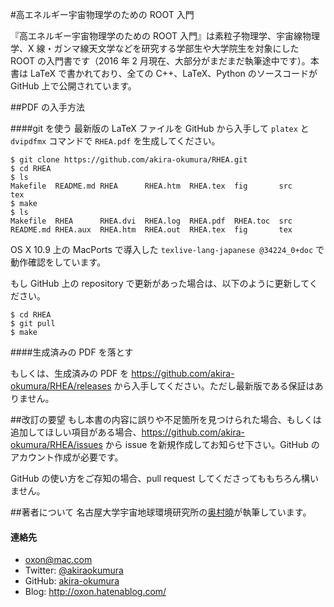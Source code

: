 #高エネルギー宇宙物理学のための ROOT 入門

『高エネルギー宇宙物理学のための ROOT 入門』は素粒子物理学、宇宙線物理学、X 線・ガンマ線天文学などを研究する学部生や大学院生を対象にした ROOT の入門書です（2016 年 2 月現在、大部分がまだまだ執筆途中です）。本書は LaTeX で書かれており、全ての C++、LaTeX、Python のソースコードが GitHub 上で公開されています。

##PDF の入手方法

####git を使う
最新版の LaTeX ファイルを GitHub から入手して `platex` と `dvipdfmx` コマンドで `RHEA.pdf` を生成してください。

```
$ git clone https://github.com/akira-okumura/RHEA.git
$ cd RHEA
$ ls
Makefile  README.md RHEA      RHEA.htm  RHEA.tex  fig       src       tex
$ make
$ ls
Makefile  RHEA      RHEA.dvi  RHEA.log  RHEA.pdf  RHEA.toc  src
README.md RHEA.aux  RHEA.htm  RHEA.out  RHEA.tex  fig       tex
```

OS X 10.9 上の MacPorts で導入した `texlive-lang-japanese @34224_0+doc` で動作確認をしています。

もし GitHub 上の repository で更新があった場合は、以下のように更新してください。

```
$ cd RHEA
$ git pull
$ make
```

####生成済みの PDF を落とす

もしくは、生成済みの PDF を https://github.com/akira-okumura/RHEA/releases から入手してください。ただし最新版である保証はありません。

##改訂の要望
もし本書の内容に誤りや不足箇所を見つけられた場合、もしくは追加してほしい項目がある場合、https://github.com/akira-okumura/RHEA/issues から issue を新規作成してお知らせ下さい。GitHub のアカウント作成が必要です。

GitHub の使い方をご存知の場合、pull request してくださってももちろん構いません。

##著者について
名古屋大学宇宙地球環境研究所の[奥村曉](http://www.isee.nagoya-u.ac.jp/~okumura/profile.html)が執筆しています。

#### 連絡先
- oxon@mac.com
- Twitter: [@akiraokumura](https://twitter.com/akiraokumura)
- GitHub: [akira-okumura](https://github.com/akira-okumura/)
- Blog: http://oxon.hatenablog.com/

